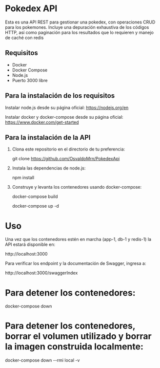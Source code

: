 # Pokedex API

Esta es una API REST para gestionar una pokedex, con operaciones CRUD para los pokemones. 
Incluye una depuración exhaustiva de los códigos HTTP, así como paginación para los resultados que lo requieren
y manejo de caché con redis


## Requisitos

- Docker
- Docker Compose
- Node.js
- Puerto 3000 libre

## Para la instalación de los requisitos
Instalar node.js desde su página oficial: https://nodejs.org/en

Instalar  docker y docker-compose desde su página oficial: https://www.docker.com/get-started


## Para la instalación de la API

1. Clona este repositorio en el directorio de tu preferencia:

    git clone https://github.com/OsvaldoMrn/PokedexApi

2. Instala las dependencias de node.js:

    npm install
    
3. Construye y levanta los contenedores usando docker-compose:

    docker-compose build

    docker-compose up -d

# Uso 
Una vez que los contenedores estén en marcha (app-1, db-1 y redis-1) la API estará disponible en:

http://localhost:3000

Para verificar los endpoint y la documentación de Swagger, ingresa a:

http://localhost:3000/swaggerIndex

# Para detener los contenedores:
docker-compose down

# Para detener los contenedores, borrar el volumen utilizado y borrar la imagen construida localmente:
docker-compose down --rmi local -v



